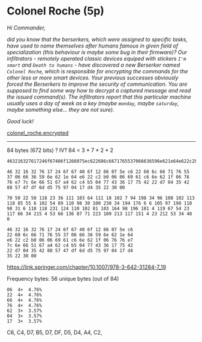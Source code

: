# Colonel Roche (5p)
_Hi Commander,_

_did you know that the berserkers, which were assigned to specific tasks, have used to name
themselves after humans famous in given field of specialization (this behaviour is maybe
some bug in their firmware)? Our infiltrators - remotely operated classic devices equiped
with stickers `I'm smart` and `Death to humans` - have discovered a new Berserker named `Colonel
Roche`, which is responsible for encrypting the commands for the other less or more smart
devices. Your previous successes obviously forced the Berserkers to improve the security of
communication. You are supposed to find some way how to decrypt a captured message and read
the issued command(s). The infiltrators report that this particular machine usually uses a day
of week as a key (maybe `monday`, maybe `saturday`, maybe something else... they are not sure)._

_Good luck!_

[colonel_roche.encrypted](colonel_roche.encrypted)

---

84 bytes (672 bits) ? IV?
84 = 3 * 7 * 2 * 2
```
463216327617246f67406f1266075ec622606c6671765537066636596e621e64e622c2b006066961c66e621f067676e77c6e665167a462c4b50477433617754222d7043542885747df6dd575970417d435223000

46 32 16 32 76 17 24 6f 67 40 6f 12 66 07 5e c6 22 60 6c 66 71 76 55 37 06 66 36 59 6e 62 1e 64 e6 22 c2 b0 06 06 69 61 c6 6e 62 1f 06 76 76 e7 7c 6e 66 51 67 a4 62 c4 b5 04 77 43 36 17 75 42 22 d7 04 35 42 88 57 47 df 6d d5 75 97 04 17 d4 35 22 30 00

70 50 22 50 118 23 36 111 103 64 111 18 102 7 94 198 34 96 108 102 113 118 85 55 6 102 54 89 110 98 30 100 230 34 194 176 6 6 105 97 198 110 98 31 6 118 118 231 124 110 102 81 103 164 98 196 181 4 119 67 54 23 117 66 34 215 4 53 66 136 87 71 223 109 213 117 151 4 23 212 53 34 48 0
```

```
46 32 16 32 76 17 24 6f 67 40 6f 12 66 07 5e c6
22 60 6c 66 71 76 55 37 06 66 36 59 6e 62 1e 64 
e6 22 c2 b0 06 06 69 61 c6 6e 62 1f 06 76 76 e7 
7c 6e 66 51 67 a4 62 c4 b5 04 77 43 36 17 75 42 
22 d7 04 35 42 88 57 47 df 6d d5 75 97 04 17 d4 
35 22 30 00
```

https://link.springer.com/chapter/10.1007/978-3-642-31284-7_19

Frequency bytes:
56 unique bytes (out of 84)
```
06	4×	4.76%
22	4×	4.76%
66	4×	4.76%
76	4×	4.76%
62	3×	3.57%
04	3×	3.57%
17	3×	3.57%
```

C6, C4, D7, B5, D7, DF, D5, D4, A4, C2,